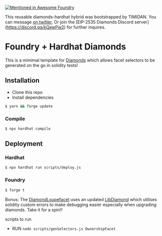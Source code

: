 [![Mentioned in Awesome Foundry](https://awesome.re/mentioned-badge-flat.svg)](https://github.com/crisgarner/awesome-foundry)

This reusable diamonds-hardhat hybrid was bootstrapped by TIMIDAN. You can message [on twitter](https://twitter.com/Timidan_x), Or join the [EIP-2535 Diamonds Discord server] (https://discord.gg/kQewPw2) for further inquires.

# Foundry + Hardhat Diamonds

This is a mimimal template for [Diamonds](https://github.com/ethereum/EIPs/issues/2535) which allows facet selectors to be generated on the go in solidity tests!

## Installation

- Clone this repo
- Install dependencies

```bash
$ yarn && forge update
```

### Compile

```bash
$ npx hardhat compile
```

## Deployment

### Hardhat

```bash
$ npx hardhat run scripts/deploy.js
```

### Foundry

```bash
$ forge t
```

Bonus: The [DiamondLoupefacet](contracts/facets/DiamondLoupeFacet.sol) uses an updated [LibDiamond](contracts/libraries//LibDiamond.sol) which utilises solidity custom errors to make debugging easier especially when upgrading diamonds. Take it for a spin!!

scripts to run

- RUN `node scripts/genSelectors.js OwnershipFacet`
